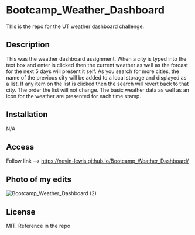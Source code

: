 # Bootcamp_Weather_Dashboard
This is the repo for the UT weather dashboard challenge.
## Description
This was the weather dashboard assignment. When a city is typed into the text box and enter is clicked then the current weather as well as the forcast for the next 5 days will present it self. As you search for more cities, the name of the previous city will be added to a local storage and displayed as a list. If any item on the list is clicked then the search will revert back to that city. The order the list will not change. The basic weather data as well as an icon for the weather are presented for each time stamp.
## Installation
N/A

## Access
Follow link --> https://nevin-lewis.github.io/Bootcamp_Weather_Dashboard/
## Photo of my edits
![Bootcamp_Weather_Dashboard (2)](https://user-images.githubusercontent.com/64855834/197929957-0ef1a832-26f6-4df8-8b09-a39a34d55cfa.png)




## License 
MIT. Reference in the repo
